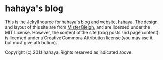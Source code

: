 hahaya's blog
=======

This is the Jekyll source for hahaya's blog and website, [hahaya](http://hahaya.github.com/). The design and layout of this site are from [Mister Bleigh](http://www.mbleigh.com/), and are licensed under the MIT License. However, the content of the site (blog posts and page content) is licensed under a Creative Commons Attribution license (you may use it, but must give attribution).

Copyright (c) 2013 hahaya. Rights reserved as indicated above.
